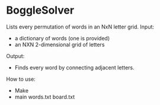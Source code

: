 # BoggleSolver
Lists every permutation of words in an NxN letter grid.
Input:
* a dictionary of words (one is provided)
* an NXN 2-dimensional grid of letters

Output:
* Finds every word by connecting adjacent letters.

How to use:
* Make
* main words.txt board.txt

